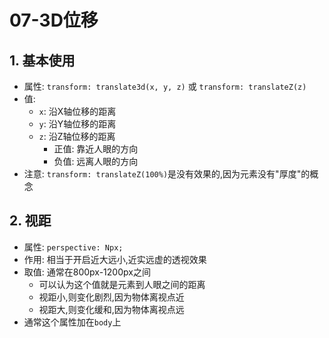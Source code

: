 # 07-3D位移

## 1. 基本使用

- 属性: `transform: translate3d(x, y, z)` 或 `transform: translateZ(z)`
- 值:
    - `x`: 沿X轴位移的距离
    - `y`: 沿Y轴位移的距离
    - `z`: 沿Z轴位移的距离
        - 正值: 靠近人眼的方向
        - 负值: 远离人眼的方向
- 注意: `transform: translateZ(100%)`是没有效果的,因为元素没有"厚度"的概念

## 2. 视距

- 属性: `perspective: Npx;`
- 作用: 相当于开启近大远小,近实远虚的透视效果
- 取值: 通常在800px-1200px之间
    - 可以认为这个值就是元素到人眼之间的距离
    - 视距小,则变化剧烈,因为物体离视点近 
    - 视距大,则变化缓和,因为物体离视点远
- 通常这个属性加在`body`上